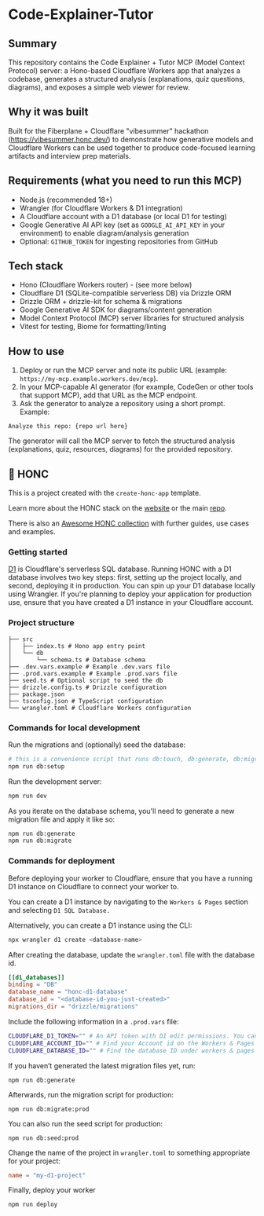 # Code-Explainer-Tutor

## Summary

This repository contains the Code Explainer + Tutor MCP (Model Context Protocol) server: a Hono-based Cloudflare Workers app that analyzes a codebase, generates a structured analysis (explanations, quiz questions, diagrams), and exposes a simple web viewer for review.

## Why it was built

Built for the Fiberplane + Cloudflare "vibesummer" hackathon (https://vibesummer.honc.dev/) to demonstrate how generative models and Cloudflare Workers can be used together to produce code-focused learning artifacts and interview prep materials.

## Requirements (what you need to run this MCP)

- Node.js (recommended 18+)
- Wrangler (for Cloudflare Workers & D1 integration)
- A Cloudflare account with a D1 database (or local D1 for testing)
- Google Generative AI API key (set as `GOOGLE_AI_API_KEY` in your environment) to enable diagram/analysis generation
- Optional: `GITHUB_TOKEN` for ingesting repositories from GitHub

## Tech stack

- Hono (Cloudflare Workers router) - (see more below)
- Cloudflare D1 (SQLite-compatible serverless DB) via Drizzle ORM
- Drizzle ORM + drizzle-kit for schema & migrations
- Google Generative AI SDK for diagrams/content generation
- Model Context Protocol (MCP) server libraries for structured analysis
- Vitest for testing, Biome for formatting/linting

## How to use

1. Deploy or run the MCP server and note its public URL (example: `https://my-mcp.example.workers.dev/mcp`).
2. In your MCP-capable AI generator (for example, CodeGen or other tools that support MCP), add that URL as the MCP endpoint.
3. Ask the generator to analyze a repository using a short prompt. Example:

```
Analyze this repo: {repo url here}
```

The generator will call the MCP server to fetch the structured analysis (explanations, quiz, resources, diagrams) for the provided repository.


## 🪿 HONC

This is a project created with the `create-honc-app` template. 

Learn more about the HONC stack on the [website](https://honc.dev) or the main [repo](https://github.com/fiberplane/create-honc-app).

There is also an [Awesome HONC collection](https://github.com/fiberplane/awesome-honc) with further guides, use cases and examples.

### Getting started
[D1](https://developers.cloudflare.com/d1/) is Cloudflare's serverless SQL database. Running HONC with a D1 database involves two key steps: first, setting up the project locally, and second, deploying it in production. You can spin up your D1 database locally using Wrangler. If you're planning to deploy your application for production use, ensure that you have created a D1 instance in your Cloudflare account.

### Project structure

```#
├── src
│   ├── index.ts # Hono app entry point
│   └── db
│       └── schema.ts # Database schema
├── .dev.vars.example # Example .dev.vars file
├── .prod.vars.example # Example .prod.vars file
├── seed.ts # Optional script to seed the db
├── drizzle.config.ts # Drizzle configuration
├── package.json
├── tsconfig.json # TypeScript configuration
└── wrangler.toml # Cloudflare Workers configuration
```

### Commands for local development

Run the migrations and (optionally) seed the database:

```sh
# this is a convenience script that runs db:touch, db:generate, db:migrate, and db:seed
npm run db:setup
```

Run the development server:

```sh
npm run dev
```

As you iterate on the database schema, you'll need to generate a new migration file and apply it like so:

```sh
npm run db:generate
npm run db:migrate
```

### Commands for deployment

Before deploying your worker to Cloudflare, ensure that you have a running D1 instance on Cloudflare to connect your worker to.

You can create a D1 instance by navigating to the `Workers & Pages` section and selecting `D1 SQL Database.`

Alternatively, you can create a D1 instance using the CLI:

```sh
npx wrangler d1 create <database-name>
```

After creating the database, update the `wrangler.toml` file with the database id.

```toml
[[d1_databases]]
binding = "DB"
database_name = "honc-d1-database"
database_id = "<database-id-you-just-created>"
migrations_dir = "drizzle/migrations"
```

Include the following information in a `.prod.vars` file:

```sh
CLOUDFLARE_D1_TOKEN="" # An API token with D1 edit permissions. You can create API tokens from your Cloudflare profile
CLOUDFLARE_ACCOUNT_ID="" # Find your Account id on the Workers & Pages overview (upper right)
CLOUDFLARE_DATABASE_ID="" # Find the database ID under workers & pages under D1 SQL Database and by selecting the created database
```

If you haven’t generated the latest migration files yet, run:
```shell
npm run db:generate
```

Afterwards, run the migration script for production:
```shell
npm run db:migrate:prod
```

You can also run the seed script for production:
```shell
npm run db:seed:prod
```

Change the name of the project in `wrangler.toml` to something appropriate for your project:

```toml
name = "my-d1-project"
```

Finally, deploy your worker

```shell 
npm run deploy
```


